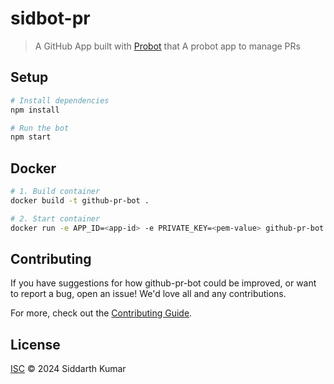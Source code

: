 # sidbot-pr

> A GitHub App built with [Probot](https://github.com/probot/probot) that A probot app to manage PRs

## Setup

```sh
# Install dependencies
npm install

# Run the bot
npm start
```

## Docker

```sh
# 1. Build container
docker build -t github-pr-bot .

# 2. Start container
docker run -e APP_ID=<app-id> -e PRIVATE_KEY=<pem-value> github-pr-bot
```

## Contributing

If you have suggestions for how github-pr-bot could be improved, or want to report a bug, open an issue! We'd love all and any contributions.

For more, check out the [Contributing Guide](CONTRIBUTING.md).

## License

[ISC](LICENSE) © 2024 Siddarth Kumar
